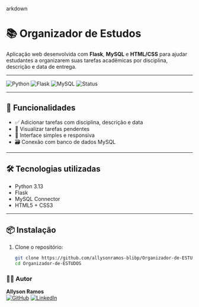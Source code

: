 arkdown
# 📚 Organizador de Estudos

Aplicação web desenvolvida com **Flask**, **MySQL** e **HTML/CSS** para ajudar estudantes a organizarem suas tarefas acadêmicas por disciplina, descrição e data de entrega.

---

![Python](https://img.shields.io/badge/Python-3.13-blue?logo=python)
![Flask](https://img.shields.io/badge/Flask-Web%20Framework-green?logo=flask)
![MySQL](https://img.shields.io/badge/MySQL-Database-orange?logo=mysql)
![Status](https://img.shields.io/badge/Status-Em%20Desenvolvimento-yellow)

---

## 🚀 Funcionalidades

- ✅ Adicionar tarefas com disciplina, descrição e data
- 📅 Visualizar tarefas pendentes
- 🧹 Interface simples e responsiva
- 🗃️ Conexão com banco de dados MySQL

---

## 🛠️ Tecnologias utilizadas

- Python 3.13
- Flask
- MySQL Connector
- HTML5 + CSS3

---

## 📦 Instalação

1. Clone o repositório:
   ```bash
   git clone https://github.com/allysonramos-blibp/Organizador-de-ESTUDOS.git
   cd Organizador-de-ESTUDOS


### 👨‍💻 Autor

**Allyson Ramos**  
[![GitHub](https://img.shields.io/badge/GitHub-allysonramos--blibp-black?logo=github)](https://github.com/allysonramos-blibp)
[![LinkedIn]([https://img.shields.io/badge/LinkedIn-Conecte--se-blue?logo=linkedin)](https://www.linkedin.com/feed/](https://www.linkedin.com/in/allyson-ramos-322b1a233/))
